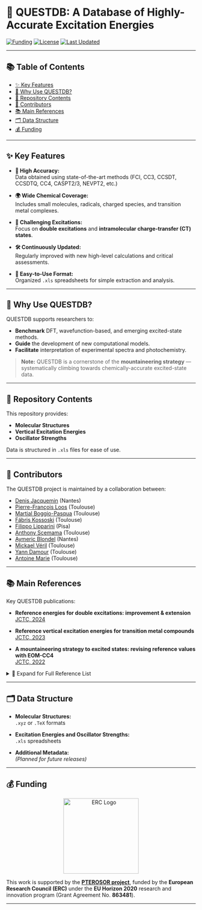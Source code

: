 # 🚀 QUESTDB: A Database of Highly-Accurate Excitation Energies

[![Funding](https://img.shields.io/badge/Funding-ERC%20PTEROSOR-orange)](https://lcpq.github.io/PTEROSOR/)
[![License](https://img.shields.io/badge/License-CC%20BY%204.0-lightgrey)](https://creativecommons.org/licenses/by/4.0/)
[![Last Updated](https://img.shields.io/badge/Last%20Updated-2025-blue)](#)

---

## 📚 Table of Contents

- [✨ Key Features](#-key-features)
- [🧪 Why Use QUESTDB?](#-why-use-questdb)
- [📂 Repository Contents](#-repository-contents)
- [👥 Contributors](#-contributors)
- [📚 Main References](#-main-references)
- [🗂️ Data Structure](#️-data-structure)
- [💰 Funding](#-funding)

---

## ✨ Key Features

- **🔬 High Accuracy:**  
  Data obtained using state-of-the-art methods (FCI, CC3, CCSDT, CCSDTQ, CC4, CASPT2/3, NEVPT2, etc.)

- **🌍 Wide Chemical Coverage:**  
  Includes small molecules, radicals, charged species, and transition metal complexes.

- **🎯 Challenging Excitations:**  
  Focus on **double excitations** and **intramolecular charge-transfer (CT) states**.

- **🛠️ Continuously Updated:**  
  Regularly improved with new high-level calculations and critical assessments.

- **📂 Easy-to-Use Format:**  
  Organized `.xls` spreadsheets for simple extraction and analysis.

---

## 🧪 Why Use QUESTDB?

QUESTDB supports researchers to:
- **Benchmark** DFT, wavefunction-based, and emerging excited-state methods.
- **Guide** the development of new computational models.
- **Facilitate** interpretation of experimental spectra and photochemistry.

> **Note:** QUESTDB is a cornerstone of the **mountaineering strategy** — systematically climbing towards chemically-accurate excited-state data.

---

## 📂 Repository Contents

This repository provides:
- **Molecular Structures**
- **Vertical Excitation Energies**
- **Oscillator Strengths**

Data is structured in `.xls` files for ease of use.

---

## 👥 Contributors

The QUESTDB project is maintained by a collaboration between:

- [Denis Jacquemin](https://www.univ-nantes.fr/denis-jacquemin-1) (Nantes)
- [Pierre-François Loos](https://pfloos.github.io/WEB_LOOS) (Toulouse)
- [Martial Boggio-Pasqua](https://www.lcpq.ups-tlse.fr/spip.php?rubrique313&lang=fr) (Toulouse)
- [Fábris Kossoski](https://kossoski.github.io) (Toulouse)
- [Filippo Lipparini](https://people.unipi.it/filippo_lipparini) (Pisa)
- [Anthony Scemama](https://scemama.github.io) (Toulouse)
- [Aymeric Blondel](https://www.univ-nantes.fr/aymeric-blondel) (Nantes)
- [Mickael Véril](https://mveril.github.io) (Toulouse)
- [Yann Damour](https://ydrnan.github.io/damour) (Toulouse)
- [Antoine Marie](https://antoine-marie.github.io) (Toulouse)

---

## 📚 Main References

Key QUESTDB publications:

- **Reference energies for double excitations: improvement & extension**  
  [JCTC, 2024](https://doi.org/10.1021/acs.jctc.4c00175)

- **Reference vertical excitation energies for transition metal compounds**  
  [JCTC, 2023](https://doi.org/10.1021/acs.jctc.3c00696)

- **A mountaineering strategy to excited states: revising reference values with EOM-CC4**  
  [JCTC, 2022](https://doi.org/10.1021/acs.jctc.2c00251)

<details>
<summary>📖 Expand for Full Reference List</summary>

- **Highly-accurate energies and benchmarks for bicyclic systems**  
  [JPCA, 2021](https://doi.org/10.1021/acs.jpca.1c09692)

- **Reference energies for intramolecular charge-transfer excitations**  
  [JCTC, 2021](https://doi.org/10.1021/acs.jctc.1c00277)

- **QUESTDB database publication**  
  [WIREs Comput. Mol. Sci., 2021](https://doi.org/10.1002/wcms.1517)

- **The QUEST for accurate excitation energies**  
  [WIREs Comput. Mol. Sci., 2018](https://doi.org/10.1002/wcms.1365)

- **Reference energies for small molecules: FCI results**  
  [JCTC, 2018](https://doi.org/10.1021/acs.jctc.7b01041)

- **Reference energies for small molecules: CCSDTQ results**  
  [JCTC, 2019](https://doi.org/10.1021/acs.jctc.8b01205)

</details>

---

## 🗂️ Data Structure

- **Molecular Structures:**  
  `.xyz` or `.TeX` formats

- **Excitation Energies and Oscillator Strengths:**  
  `.xls` spreadsheets

- **Additional Metadata:**  
  *(Planned for future releases)*

---

## 💰 Funding

<p align="center">
  <a href="https://lcpq.github.io/PTEROSOR/">
    <img src="https://lcpq.github.io/PTEROSOR/img/ERC.png" width="200" alt="ERC Logo" />
  </a>
</p>

This work is supported by the **[PTEROSOR project](https://lcpq.github.io/PTEROSOR/)**, funded by the **European Research Council (ERC)** under the **EU Horizon 2020** research and innovation program (Grant Agreement No. **863481**).

---
